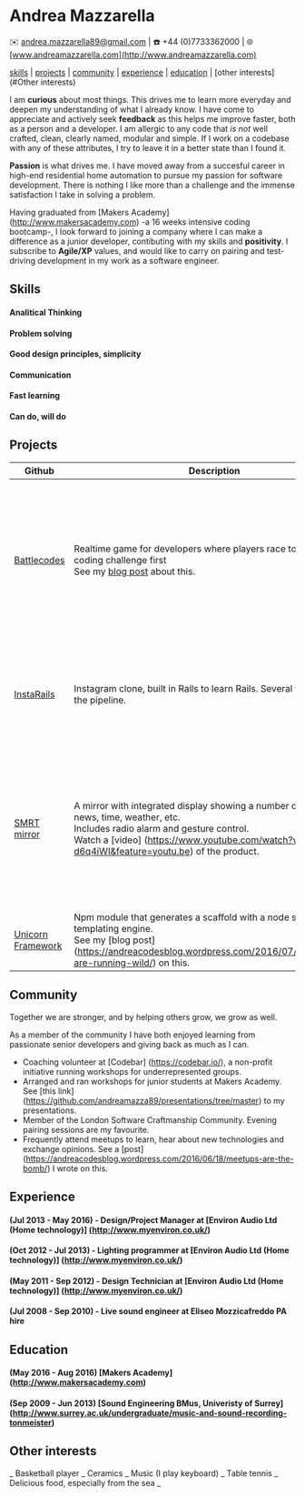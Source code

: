 # Andrea Mazzarella
:envelope: <andrea.mazzarella89@gmail.com> | :phone: +44 (0)7733362000 | :globe_with_meridians: [www.andreamazzarella.com](http://www.andreamazzarella.com)

[skills](#skills) | [projects](#projects) | [community](#community) | [experience](#experience) | [education](#education) | [other interests](#Other interests)

I am **curious** about most things. This drives me to learn more everyday and deepen my understanding of what I already know. I have come to appreciate and actively seek **feedback** as this helps me improve faster, both as a person and a developer. I am allergic to any code that _is not_ well crafted, clean, clearly named, modular and simple. If I work on a codebase with any of these attributes, I try to leave it in a better state than I found it.

**Passion** is what drives me. I have moved away from a succesful career in high-end residential home automation to pursue my passion for software development. There is nothing I like more than a challenge and the immense satisfaction I take in solving a problem.

Having graduated from [Makers Academy] (http://www.makersacademy.com) -a 16 weeks intensive coding bootcamp-, I look forward to joining a company where I can make a difference as a junior developer, contibuting with my skills and **positivity**. I subscribe to **Agile/XP** values, and would like to carry on pairing and test-driving development in my work as a software engineer.

## Skills

#### Analitical Thinking

#### Problem solving

#### Good design principles, simplicity

#### Communication

#### Fast learning

#### Can do, will do


## Projects

|Github|Description|Highlights|Technologies|
|---|---|---|---|
|[Battlecodes](https://github.com/gtormiston/battlecodes)|Realtime game for developers where players race to solve a coding challenge first <br> See my [blog post](https://andreacodesblog.wordpress.com/2016/07/23/battlecodes/) about this.|- Developed our own frontend testing framework <br> - Used websockets to create realtime client interaction and concurrent sessions (rooms)|Node.Js, Express, Sass, Socket.io, Mocha, Chai, Sinon, Zombie|
|[InstaRails](https://github.com/andreamazza89/instagram-challenge)|Instagram clone, built in Rails to learn Rails. Several features in the pipeline.| -  Reduced test times using FactoryGirl <br> - Used Activerecords associations to slim down view code |Ruby, Rails, Paperclip, Devise, ActiveRecord, PostgreSQL, Rspec, FactoryGirl, Capybara|
|[SMRT mirror](https://github.com/vannio/smrt-mirror)|A mirror with integrated display showing a number of widgets: news, time, weather, etc. <br> Includes radio alarm and gesture control. <br> Watch a [video] (https://www.youtube.com/watch?v=OYk-d6q4iWI&feature=youtu.be) of the product.|- Used templating to dynamically render views based on user configuration. <br> - Asynchronous api interactions <br> - Direct user interaction with hand gesetures |Node.js, Express, Sass, jQuery, Browsersync, Leap Motion, Nunjucks, Mocha, Chai, Sinon WebDriverIO|
|[Unicorn Framework](https://github.com/vannio/unicorn-framework)|Npm module that generates a scaffold with a node server and templating engine. <br> See my [blog post] (https://andreacodesblog.wordpress.com/2016/07/09/unicorns-are-running-wild/) on this.| - Devised and implemented our own templating engine|Node.js, Mocha, Chai, Zombie|

## Community

Together we are stronger, and by helping others grow, we grow as well.

As a member of the community I have both enjoyed learning from passionate senior developers and giving back as much as I can.

* Coaching volunteer at [Codebar] (https://codebar.io/), a non-profit initiative running workshops for underrepresented groups. 
* Arranged and ran workshops for junior students at Makers Academy. See [this link] (https://github.com/andreamazza89/presentations/tree/master) to my presentations.  
* Member of the London Software Craftmanship Community. Evening pairing sessions are my favourite.
* Frequently attend meetups to learn, hear about new technologies and exchange opinions. See a [post] (https://andreacodesblog.wordpress.com/2016/06/18/meetups-are-the-bomb/) I wrote on this.

## Experience

#### (Jul 2013 - May 2016) - Design/Project Manager at [Environ Audio Ltd (Home technology)] (http://www.myenviron.co.uk/)

#### (Oct 2012 - Jul 2013) - Lighting programmer at [Environ Audio Ltd (Home technology)] (http://www.myenviron.co.uk/)

#### (May 2011 - Sep 2012) - Design Technician at [Environ Audio Ltd (Home technology)] (http://www.myenviron.co.uk/)

#### (Jul 2008 - Sep 2010) - Live sound engineer at Eliseo Mozzicafreddo PA hire

## Education

#### (May 2016 - Aug 2016) [Makers Academy] (http://www.makersacademy.com)

#### (Sep 2009 - Jun 2013) [Sound Engineering BMus, Univeristy of Surrey] (http://www.surrey.ac.uk/undergraduate/music-and-sound-recording-tonmeister)

## Other interests

_ Basketball player _ Ceramics _ Music (I play keyboard) _ Table tennis _ Delicious food, especially from the sea _
